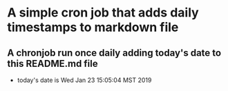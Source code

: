 A simple cron job that adds daily timestamps to markdown file
============================================================
## A chronjob run once daily adding today's date to this README.md file
* today's date is Wed Jan 23 15:05:04 MST 2019
